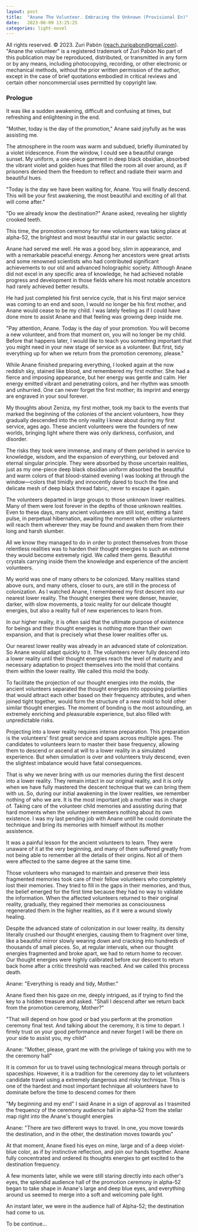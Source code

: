 ```yaml
---
layout: post
title:  "Anane The Volunteer. Embracing the Unknown (Provisional En)"
date:   2023-06-09 13:25:25
categories: light-novel
---
```


All rights reserved. © 2023. Zuri Pabón (reach.zuripabon@gmail.com). "Anane the volunteer" is a registered trademark of Zuri Pabón
No part of this publication may be reproduced, distributed, or transmitted in any form or by any means, including photocopying, recording, or other electronic or mechanical methods, without the prior written permission of the author, except in the case of brief quotations embodied in critical reviews and certain other noncommercial uses permitted by copyright law.

### Prologue

It was like a sudden awakening, difficult and confusing at times, but refreshing and enlightening in the end.

"Mother, today is the day of the promotion," Anane said joyfully as he was assisting me.

The atmosphere in the room was warm and subdued, briefly illuminated by a violet iridescence. From the window, I could see a beautiful orange sunset. My uniform, a one-piece garment in deep black obsidian, absorbed the vibrant violet and golden hues that filled the room all over around, as if prisoners denied them the freedom to reflect and radiate their warm and beautiful hues.

"Today is the day we have been waiting for, Anane. You will finally descend. This will be your first awakening, the most beautiful and exciting of all that will come after."

"Do we already know the destination?" Anane asked, revealing her slightly crooked teeth.

This time, the promotion ceremony for new volunteers was taking place at alpha-52, the brightest and most beautiful star in our galactic sector.

Anane had served me well. He was a good boy, slim in appearance, and with a remarkable peaceful energy. Among her ancestors were great artists and some renowned scientists who had contributed significant achievements to our old and advanced holographic society. Although Anane did not excel in any specific area of knowledge, he had achieved notable progress and development in those fields where his most notable ancestors had rarely achieved better results.

He had just completed his first service cycle, that is his first major service was coming to an end and soon, I would no longer be his first mother, and Anane would cease to be my child. I was lately feeling as if I could have done more to assist Anane and that feeling was growing deep inside me.

"Pay attention, Anane. Today is the day of your promotion. You will become a new volunteer, and from that moment on, you will no longer be my child. Before that happens later, I would like to teach you something important that you might need in your new stage of service as a volunteer. But first, tidy everything up for when we return from the promotion ceremony, please."

While Anane finished preparing everything, I looked again at the now reddish sky, stained like blood, and remembered my first mother. She had a fierce and imposing appearance, but her energy was gentle and calm. Her energy emitted vibrant and penetrating colors, and her rhythm was smooth and unhurried. One can never forget the first mother; its imprint and energy are engraved in your soul forever.

My thoughts about Zeniza, my first mother, took my back to the events that marked the beginning of the colonies of the ancient volunteers, how they gradually descended into the only reality I knew about during my first service, ages ago. These ancient volunteers were the founders of new worlds, bringing light where there was only darkness, confusion, and disorder.

The risks they took were immense, and many of them perished in service to knowledge, wisdom, and the expansion of everything, our beloved and eternal singular principle. They were absorbed by those uncertain realities, just as my one-piece deep black obsidian uniform absorbed the beautiful and warm colors of that blood-stained evening I was looking at through the window—colors that timidly and innocently dared to touch the fine and delicate mesh of deep black thread fabric, never to escape it again.

The volunteers departed in large groups to those unknown lower realities. Many of them were lost forever in the depths of those unknown realities. Even to these days, many ancient volunteers are still lost, emitting a faint pulse, in perpetual hibernation, awaiting the moment when other volunteers will reach them wherever they may be found and awaken them from their long and harsh slumber. 

All we know they managed to do in order to protect themselves from those relentless realities was to harden their thought energies to such an extreme they would become extremely rigid. We called them gems. Beautiful crystals carrying inside them the knowledge and experience of the ancient volunteers.

My world was one of many others to be colonized. Many realities stand above ours, and many others, closer to ours, are still in the process of colonization. As I watched Anane, I remembered my first descent into our nearest lower reality. The thought energies there were denser, heavier, darker, with slow movements, a toxic reality for our delicate thought energies, but also a reality full of new experiences to learn from.

In our higher reality, it is often said that the ultimate purpose of existence for beings and their thought energies is nothing more than their own expansion, and that is precisely what these lower realities offer us.

Our nearest lower reality was already in an advanced state of colonization. So Anane would adapt quickly to it. The volunteers never fully descend into a lower reality until their thought energies reach the level of maturity and necessary adaptation to project themselves into the mold that contains them within the lower reality. We called this mold the body.

To facilitate the projection of our thought energies into the molds, the ancient volunteers separated the thought energies into opposing polarities that would attract each other based on their frequency attributes, and when joined tight together, would form the structure of a new mold to hold other similar thought energies. The moment of bonding is the most astounding, an extremely enriching and pleasurable experience, but also filled with unpredictable risks.

Projecting into a lower reality requires intense preparation. This preparation is the volunteers' first great service and spans across multiple ages. The candidates to volunteers learn to master their base frequency, allowing them to descend or ascend at will to a lower reality in a simulated experience. But when simulation is over and volunteers truly descend, even the slightest imbalance would have fatal consequences. 

That is why we never bring with us our memories during the first descent into a lower reality. They remain intact in our original reality, and it is only when we have fully mastered the descent technique that we can bring them with us. So, during our initial awakening in the lower realities, we remember nothing of who we are. It is the most important job a mother was in charge of. Taking care of the volunteer child memories and assisting during that hard moments when the volunteer remembers nothing about its own existence. I was my last pending job with Anane untill he could dominate the technique and bring its memories with himself without its mother assistence.

It was a painful lesson for the ancient volunteers to learn. They were unaware of it at the very beginning, and many of them suffered greatly from not being able to remember all the details of their origins. Not all of them were affected to the same degree at the same time. 

Those volunteers who managed to maintain and preserve their less fragmented memories took care of their fellow volunteers who completely lost their memories. They tried to fill in the gaps in their memories, and thus, the belief emerged for the first time because they had no way to validate the information. When the affected volunteers returned to their original reality, gradually, they regained their memories as consciousness regenerated them in the higher realities, as if it were a wound slowly healing.

Despite the advanced state of colonization in our lower reality, its density literally crushed our thought energies, causing them to fragment over time, like a beautiful mirror slowly wearing down and cracking into hundreds of thousands of small pieces. So, at regular intervals, when our thought energies fragmented and broke apart, we had to return home to recover. Our thought energies were highly calibrated before our descent to return back home after a critic threshold was reached. And we called this process death.

Anane: "Everything is ready and tidy, Mother."

Anane fixed then his gaze on me, deeply intrigued, as if trying to find the key to a hidden treasure and asked. "Shall I descend after we return back from the promotion ceremony, Mother?"

"That will depend on how good or bad you perform at the promotion ceremony final test. And talking about the ceremony, it is time to depart. I firmly trust on your good performance and never forget I will be there on your side to assist you, my child"

Anane: "Mother, please, grant me with the privilege of taking you with me to the ceremony hall"


It is common for us to travel using technological means through portals or spaceships. However, it is a tradition for the ceremony day to let volunteers candidate travel using a extremely dangerous and risky technique. This is one of the hardest and most important technique all volunteers have to dominate before the time to descend comes for them

"My beginning and my end" I said Anane in a sign of approval as I trasmited the frequency of the ceremony audience hall in alpha-52 from the stellar map right into the Anane's thought energies

Anane: "There are two different ways to travel. In one, you move towards the destination, and in the other, the destination moves towards you"

At that moment, Anane fixed his eyes on mine, large and of a deep violet-blue color, as if by instinctive reflection, and join our hands together. Anane fully concentrated and ordered its thoughts energies to get excited to the destination frequency. 

A few moments later, while we were still staring directly into each other's eyes, the splendid audience hall of the promotion ceremony in alpha-52 began to take shape in Anane's large and deep blue eyes, and everything around us seemed to merge into a soft and welcoming pale light.

An instant later, we were in the audience hall of Alpha-52; the destination had come to us.

To be continue...
